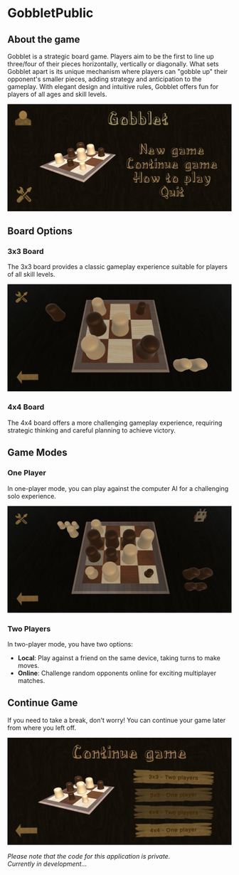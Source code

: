 # GobbletPublic
## About the game
Gobblet is a strategic board game. Players aim to be the first to line up three/four of their pieces horizontally, vertically or diagonally. What sets Gobblet apart is its unique mechanism where players can "gobble up" their opponent's smaller pieces, adding strategy and anticipation to the gameplay. With elegant design and intuitive rules, Gobblet offers fun for players of all ages and skill levels.

<p align="center">
  <img src="images/main.jpg" width="600"/>
</p>

## Board Options

### 3x3 Board

The 3x3 board provides a classic gameplay experience suitable for players of all skill levels.

<p align="center">
  <img src="images/3x3.jpg" width="600"/>
</p>

### 4x4 Board

The 4x4 board offers a more challenging gameplay experience, requiring strategic thinking and careful planning to achieve victory.

## Game Modes

### One Player

In one-player mode, you can play against the computer AI for a challenging solo experience.

<p align="center">
  <img src="images/4x4.jpg" width="600"/>
</p>

### Two Players

In two-player mode, you have two options:

- **Local**: Play against a friend on the same device, taking turns to make moves.
- **Online**: Challenge random opponents online for exciting multiplayer matches.

## Continue Game

If you need to take a break, don't worry! You can continue your game later from where you left off.

<p align="center">
  <img src="images/continue.jpg" width="600"/>
</p>

<em>Please note that the code for this application is private.</em> <br/>
<em>Currently in development...</em>
